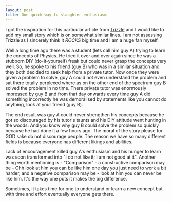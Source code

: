 ```yaml
---
layout: post
title: One quick way to slaughter enthusiasm
---
```


I got the inspiration for this particular article from [Trizzle](<http://www.trizle.com/how-to-destroy-your-superstars/>) and I would like to add my small story which is on somewhat similar lines. I am not assessing Trizzle as I sincerely think it *ROCKS* big time and I am a huge fan myself.

Well a long time ago there was a student (lets call him guy A) trying to learn the concepts of Physics. He tried it over and over again since he was a stubborn DIY (do-it-yourself) freak but could never grasp the concepts very well. So, he spoke to his friend (guy B) who was in a similar situation and they both decided to seek help from a private tutor. Now once they were given a problem to solve, guy A could not even understand the problem and sat there totally perplexed where as on the other end of the spectrum guy B solved the problem in no time. There private tutor was enormously impressed by guy B and from that day onwards every time guy A did something incorrectly he was demoralised by statements like you cannot do anything, look at your friend (guy B).

The end result was guy A could never strengthen his concepts because he got so discouraged by his tutor's taunts and his DIY attitude went hunting in the woods. And you know why guy B could solve the problem so quickly because he had done it a few hours ago. The moral of the story please for GOD sake do not discourage people. The reason we have so many different fields is because everyone has different likings and abilities.

Lack of encouragement killed guy A's enthusiasm and his hunger to learn was soon transformed into "I do not like it; I am not good at it". Another thing worth mentioning is - "Comparison" - a constructive comparison may be - Ohh look at him you can be like him one day you just need to work a bit harder, and a negative comparison may be - look at him you can never be like him. It's the way one puts it makes the big difference.

Sometimes, it takes time for one to understand or learn a new concept but with time and effort eventually everyone gets there.
